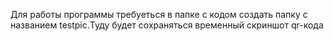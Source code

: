 Для работы программы требуеться в папке с кодом создать папку с названием testpic.Туду будет сохраняться временный скриншот qr-кода

